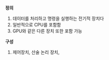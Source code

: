 **정의**
1. 데이터를 처리하고 명령을 실행하는 전기적 장치다
2. 일반적으로 CPU를 포함함
3. GPU와 같은 다른 장치 또한 포함 가능

**구성**
1. 제어장치, 산술 논리 장치,